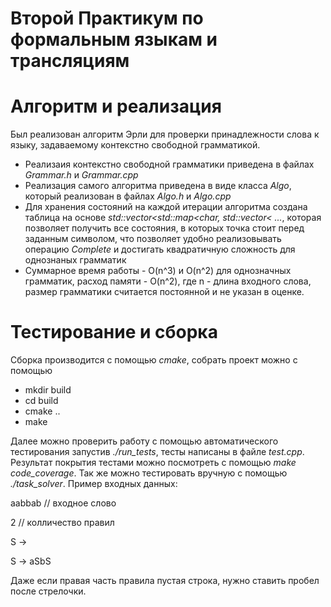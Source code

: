 # Второй Практикум по формальным языкам и трансляциям 

# Алгоритм и реализация

Был реализован алгоритм Эрли для проверки принадлежности слова к языку, задаваемому контекстно свободной грамматикой. 
* Реализаия контекстно свободной грамматики приведена в файлах _Grammar.h_ и _Grammar.cpp_ 
* Реализация самого алгоритма приведена в виде класса _Algo_, который реализован в файлах _Algo.h_ и _Algo.cpp_ 
* Для хранения состояний на каждой итерации алгоритма создана таблица на основе _std::vector<std::map<char, std::vector< ..._, которая позволяет получить все состояния, в которых точка стоит перед заданным символом, что позволяет удобно реализовывать операцию _Complete_ и достигать квадратичную сложность для однознаных
грамматик 
* Суммарное время работы - O(n^3) и O(n^2) для однозначных грамматик, расход памяти - O(n^2), где n - длина входного слова, размер грамматики считается постоянной и не указан в оценке. 

# Тестирование и сборка 

Сборка производится с помощью _cmake_, собрать проект можно с помощью 
* mkdir build
* cd build
* cmake ..
* make 

Далее можно проверить работу с помощью автоматического тестирования запустив _./run_tests_, тесты написаны в файле _test.cpp_. Результат покрытия тестами можно посмотреть с помощью _make code_coverage_. Так же можно тестировать вручную с помощью _./task_solver_. Пример входных данных:

aabbab // входное слово

2 // колличество правил

S ->

S -> aSbS

Даже если правая часть правила пустая строка, нужно ставить пробел после стрелочки.

